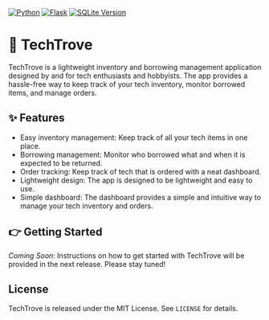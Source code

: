 [![Python](https://img.shields.io/badge/Python-3.9.13-blue?style=flat-square)](https://www.python.org/)
[![Flask](https://img.shields.io/badge/Flask-2.2.3-orange?style=flat-square)](https://flask.palletsprojects.com/)
[![SQLite Version](https://img.shields.io/badge/SQLite-3.39.3-blue.svg?style=flat-square)](https://www.sqlite.org/index.html)

# 💎 TechTrove
TechTrove is a lightweight inventory and borrowing management application designed by and for tech enthusiasts and hobbyists. The app provides a hassle-free way to keep track of your tech inventory, monitor borrowed items, and manage orders.

## ✨ Features
- Easy inventory management: Keep track of all your tech items in one place.
- Borrowing management: Monitor who borrowed what and when it is expected to be returned.
- Order tracking: Keep track of tech that is ordered with a neat dashboard.
- Lightweight design: The app is designed to be lightweight and easy to use.
- Simple dashboard: The dashboard provides a simple and intuitive way to manage your tech inventory and orders.

## 👉 Getting Started
_Coming Soon_: Instructions on how to get started with TechTrove will be provided in the next release. Please stay tuned!

## License
TechTrove is released under the MIT License. See `LICENSE` for details.
